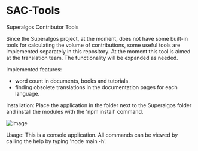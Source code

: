# SAC-Tools
Superalgos Contributor Tools

  Since the Superalgos project, at the moment, does not have some built-in tools for calculating the volume of contributions, some useful tools are implemented separately in this repository. At the moment this tool is aimed at the translation team. The functionality will be expanded as needed. 

Implemented features:
- word count in documents, books and tutorials.
- finding obsolete translations in the documentation pages for each language.

Installation:
Place the application in the folder next to the Superalgos folder and install the modules with the 'npm install' command.

![image](https://user-images.githubusercontent.com/2537958/150162294-2917e7b1-40dd-444a-ac84-a80a1fd829a9.png)

Usage:
This is a console application. All commands can be viewed by calling the help by typing 'node main -h'.


